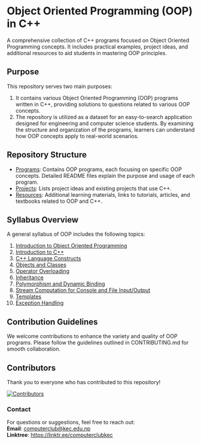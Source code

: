 # Object Oriented Programming (OOP) in C++
A comprehensive collection of C++ programs focused on Object Oriented Programming concepts. It includes practical examples, project ideas, and additional resources to aid students in mastering OOP principles.



## Purpose
This repository serves two main purposes:
1. It contains various Object Oriented Programming (OOP) programs written in C++, providing solutions to questions related to various OOP concepts.
2. The repository is utilized as a dataset for an easy-to-search application designed for engineering and computer science students. By examining the structure and organization of the programs, learners can understand how OOP concepts apply to real-world scenarios.

## Repository Structure
- [Programs](./programs/README.md): Contains OOP programs, each focusing on specific OOP concepts. Detailed README files explain the purpose and usage of each program.
- [Projects](./projects/README.md): Lists project ideas and existing projects that use C++.
- [Resources](./resources/README.md): Additional learning materials, links to tutorials, articles, and textbooks related to OOP and C++.

## Syllabus Overview
A general syllabus of OOP includes the following topics:
1. [Introduction to Object Oriented Programming](/programs/README.md/)
2. [Introduction to C++](/programs/README.md/)
3. [C++ Language Constructs](/programs/README.md/)
4. [Objects and Classes](/programs/README.md/)
5. [Operator Overloading](/programs/OperatorOverloading/)
6. [Inheritance](/programs/README.md/)
7. [Polymorphism and Dynamic Binding](/programs/README.md/)
8. [Stream Computation for Console and File Input/Output](/programs/README.md/)
9. [Templates](/programs/README.md/)
10. [Exception Handling](/programs/README.md/)

## Contribution Guidelines
We welcome contributions to enhance the variety and quality of OOP programs. Please follow the guidelines outlined in CONTRIBUTING.md for smooth collaboration.

## Contributors
Thank you to everyone who has contributed to this repository!

[![Contributors](https://contrib.rocks/image?repo=computerclubkec/oop)](https://github.com/computerclubkec/oop/graphs/contributors)

### Contact
For questions or suggestions, feel free to reach out:<br>
**Email**: computerclub@kec.edu.np<br>
**Linktree**: https://linktr.ee/computerclubkec